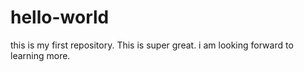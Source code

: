 # hello-world
this is my first repository. This is super great.
i am looking forward to learning more.
